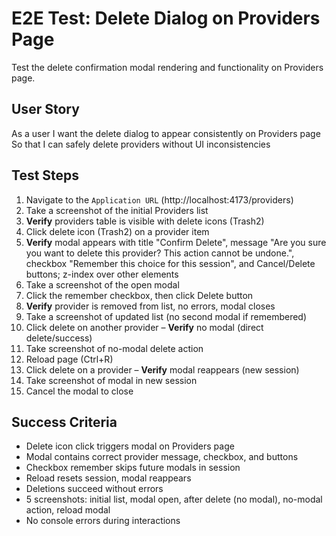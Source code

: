 # E2E Test: Delete Dialog on Providers Page

Test the delete confirmation modal rendering and functionality on Providers page.

## User Story

As a user
I want the delete dialog to appear consistently on Providers page
So that I can safely delete providers without UI inconsistencies

## Test Steps

1. Navigate to the `Application URL` (http://localhost:4173/providers)
2. Take a screenshot of the initial Providers list
3. **Verify** providers table is visible with delete icons (Trash2)
4. Click delete icon (Trash2) on a provider item
5. **Verify** modal appears with title "Confirm Delete", message "Are you sure you want to delete this provider? This action cannot be undone.", checkbox "Remember this choice for this session", and Cancel/Delete buttons; z-index over other elements
6. Take a screenshot of the open modal
7. Click the remember checkbox, then click Delete button
8. **Verify** provider is removed from list, no errors, modal closes
9. Take a screenshot of updated list (no second modal if remembered)
10. Click delete on another provider – **Verify** no modal (direct delete/success)
11. Take screenshot of no-modal delete action
12. Reload page (Ctrl+R)
13. Click delete on a provider – **Verify** modal reappears (new session)
14. Take screenshot of modal in new session
15. Cancel the modal to close

## Success Criteria

- Delete icon click triggers modal on Providers page
- Modal contains correct provider message, checkbox, and buttons
- Checkbox remember skips future modals in session
- Reload resets session, modal reappears
- Deletions succeed without errors
- 5 screenshots: initial list, modal open, after delete (no modal), no-modal action, reload modal
- No console errors during interactions